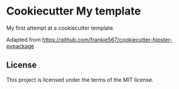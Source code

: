 # Cookiecutter My template

My first attempt at a cookiecutter template. 

Adapted from https://github.com/frankie567/cookiecutter-hipster-pypackage



## License

This project is licensed under the terms of the MIT license.
